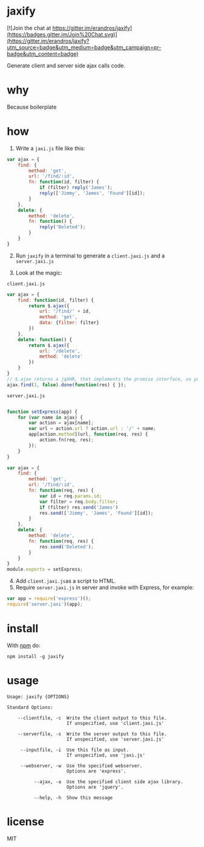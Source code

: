 # jaxify

[![Join the chat at https://gitter.im/erandros/jaxify](https://badges.gitter.im/Join%20Chat.svg)](https://gitter.im/erandros/jaxify?utm_source=badge&utm_medium=badge&utm_campaign=pr-badge&utm_content=badge)

Generate client and server side ajax calls code.

# why

Because boilerplate

# how

1) Write a `jaxi.js` file like this:
```javascript
var ajax = {
    find: {
        method: 'get',
        url: '/find/:id',
        fn: function(id, filter) {
            if (filter) reply('James');
            reply(['Jimmy', 'James', 'Found'][id]);
        }
    },
    delete: {
        method: 'delete',
        fn: function() {
            reply('Deleted');
        }
    }
}
```

2) Run `jaxify` in a terminal to generate a `client.jaxi.js` and a `server.jaxi.js`

3) Look at the magic:  

`client.jaxi.js`
```javascript
var ajax = {
    find: function(id, filter) {
        return $.ajax({
            url: '/find/' + id,
            method: 'get',
            data: {filter: filter}
        })
    },
    delete: function() {
        return $.ajax({
            url: '/delete',
            method: 'delete'
        })
    }
}
// $.ajax returns a jqXHR, that implements the promise interface, so you can do 
ajax.find(1, false).done(function(res) { });
```  

`server.jaxi.js`
```javascript

function setExpress(app) {
    for (var name in ajax) {
        var action = ajax[name];
        var url = action.url ? action.url : '/' + name;
        app[action.method](url, function(req, res) {
            action.fn(req, res);
        });
    }
}

var ajax = {
    find: {
        method: 'get',
        url: '/find/:id',
        fn: function(req, res) {
            var id = req.params.id;
            var filter = req.body.filter;
            if (filter) res.send('James')
			res.send(['Jimmy', 'James', 'Found'][id]);
        }
    },
    delete: {
        method: 'delete',
        fn: function(req, res) {
            res.send('Deleted');
        }
    }
}
module.exports = setExpress;
```

4) Add `client.jaxi.js`as a script to HTML.  
5) Require `server.jaxi.js` in server and invoke with Express, for example:
```javascript
var app = require('express')();
require('server.jaxi')(app);
```

# install

With [npm](http://npmjs.org) do:

```
npm install -g jaxify
```

# usage

```
Usage: jaxify {OPTIONS}

Standard Options:

    --clientfile, -c  Write the client output to this file.
                      If unspecified, use 'client.jaxi.js'
		      
    --serverfile, -s  Write the server output to this file.
                      If unspecified, use 'server.jaxi.js'

     --inputfile, -i  Use this file as input.
                      If unspecified, use 'jaxi.js'
    		     
     --webserver, -w  Use the specified webserver.
                      Options are 'express'.

          --ajax, -a  Use the specified client side ajax library.
                      Options are 'jquery'.

          --help, -h  Show this message
```

# license

MIT
